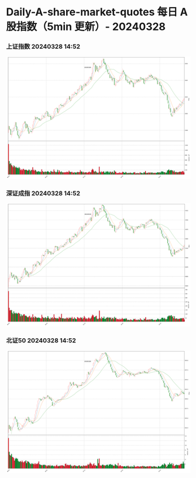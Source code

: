
# Daily-A-share-market-quotes 每日 A 股指数（5min 更新）- 20240328

### 上证指数 20240328 14:52
![](./fig/2024/3/20240328-sh000001.png)

### 深证成指 20240328 14:52
![](./fig/2024/3/20240328-sz399001.png)

### 北证50 20240328 14:52
![](./fig/2024/3/20240328-bj899050.png)
